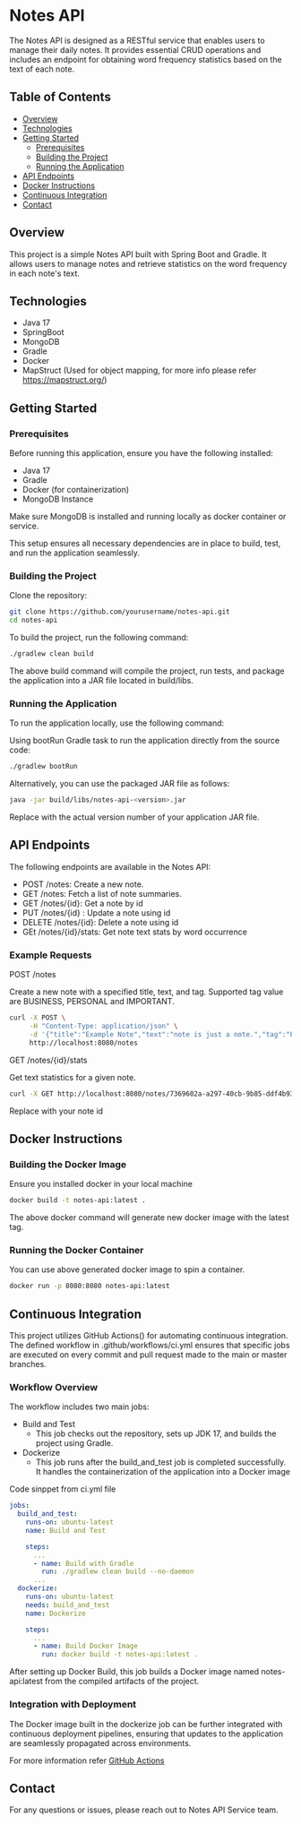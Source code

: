 # Notes API

The Notes API is designed as a RESTful service that enables users to manage their daily notes. 
It provides essential CRUD operations and includes an endpoint for obtaining word frequency statistics based on the text of each note.

## Table of Contents

- [Overview](#overview)
- [Technologies](#technologies)
- [Getting Started](#getting-started)
    - [Prerequisites](#prerequisites)
    - [Building the Project](#building-the-project)
    - [Running the Application](#running-the-application)
- [API Endpoints](#api-endpoints)
- [Docker Instructions](#docker-instructions)
- [Continuous Integration](#continuous-integration)
- [Contact](#contact)

## Overview

This project is a simple Notes API built with Spring Boot and Gradle. It allows users to manage notes and retrieve statistics on the word frequency in each note's text.

## Technologies

- Java 17
- SpringBoot
- MongoDB
- Gradle
- Docker
- MapStruct (Used for object mapping, for more info please refer https://mapstruct.org/)

## Getting Started

### Prerequisites

Before running this application, ensure you have the following installed:

- Java 17
- Gradle
- Docker (for containerization)
- MongoDB Instance

Make sure MongoDB is installed and running locally as docker container or service.

This setup ensures all necessary dependencies are in place to build, test, and run the application seamlessly.

### Building the Project

Clone the repository:

```bash
git clone https://github.com/yourusername/notes-api.git
cd notes-api
````

To build the project, run the following command:
```bash
./gradlew clean build
```

The above build command will compile the project, run tests, and package the application into a JAR file located in build/libs.

### Running the Application

To run the application locally, use the following command:

Using bootRun Gradle task to run the application directly from the source code:

```bash
./gradlew bootRun
```

Alternatively, you can use the packaged JAR file as follows:

```bash
java -jar build/libs/notes-api-<version>.jar
```

Replace <version> with the actual version number of your application JAR file.

## API Endpoints

The following endpoints are available in the Notes API:

- POST /notes: Create a new note.
- GET /notes: Fetch a list of note summaries.
- GET /notes/{id}: Get a note by id
- PUT /notes/{id} : Update a note using id
- DELETE /notes/{id}: Delete a note using id
- GEt /notes/{id}/stats: Get note text stats by word occurrence

### Example Requests

POST /notes

Create a new note with a specified title, text, and tag. Supported tag value are BUSINESS, PERSONAL and IMPORTANT.

```bash
curl -X POST \
     -H "Content-Type: application/json" \
     -d '{"title":"Example Note","text":"note is just a note.","tag":"PERSONAL"}' \
     http://localhost:8080/notes

```

GET /notes/{id}/stats

Get text statistics for a given note.

```bash
curl -X GET http://localhost:8080/notes/7369602a-a297-40cb-9b85-ddf4b932c5af/stats
```
Replace with your note id

## Docker Instructions

### Building the Docker Image
Ensure you installed docker in your local machine

```bash
docker build -t notes-api:latest .
```

The above docker command will generate new docker image with the latest tag. 

### Running the Docker Container

You can use above generated docker image to spin a container.
```bash
docker run -p 8080:8080 notes-api:latest
```

## Continuous Integration

This project utilizes GitHub Actions() for automating continuous integration. 
The defined workflow in .github/workflows/ci.yml ensures that specific jobs 
are executed on every commit and pull request made to the main or master branches.

### Workflow Overview

The workflow includes two main jobs:
- Build and Test
  - This job checks out the repository, sets up JDK 17, and builds the project using Gradle. 
- Dockerize 
  - This job runs after the build_and_test job is completed successfully. It handles the containerization of the application into a Docker image

Code sinppet from ci.yml file
```yaml
jobs:
  build_and_test:
    runs-on: ubuntu-latest
    name: Build and Test

    steps:
      ...
      - name: Build with Gradle
        run: ./gradlew clean build --no-daemon
      ...
  dockerize:
    runs-on: ubuntu-latest
    needs: build_and_test
    name: Dockerize

    steps:
      ...
      - name: Build Docker Image
        run: docker build -t notes-api:latest .
```

After setting up Docker Build, this job builds a Docker image named notes-api:latest from the compiled artifacts of the project. 

### Integration with Deployment
The Docker image built in the dockerize job can be further integrated with continuous deployment pipelines, ensuring that updates to the application are seamlessly propagated across environments.

For more information refer [GitHub Actions](https://docs.github.com/en/actions/automating-builds-and-tests/building-and-testing-java-with-gradle)
## Contact

For any questions or issues, please reach out to Notes API Service team.



